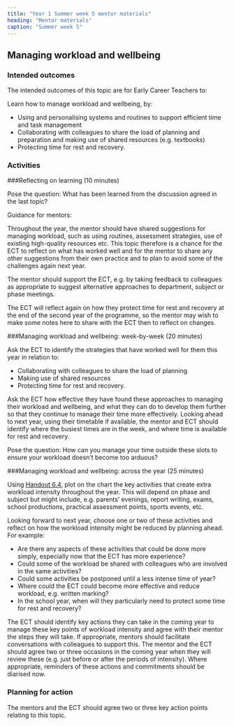 ```yaml
---
title: "Year 1 Summer week 5 mentor materials"
heading: "Mentor materials"
caption: "Summer week 5"
---
```


## Managing workload and wellbeing

### Intended outcomes

The intended outcomes of this topic are for Early Career Teachers to:

Learn how to manage workload and wellbeing, by:

- Using and personalising systems and routines to support efficient time and task management
- Collaborating with colleagues to share the load of planning and preparation and making use of shared resources (e.g. textbooks)
- Protecting time for rest and recovery.

### Activities

###Reflecting on learning (10 minutes)

Pose the question: What has been learned from the discussion agreed in the last topic?

Guidance for mentors:

Throughout the year, the mentor should have shared suggestions for managing workload, such as using routines, assessment strategies, use of existing high-quality resources etc. This topic therefore is a chance for the ECT to reflect on what has worked well and for the mentor to share any other suggestions from their own practice and to plan to avoid some of the challenges again next year.

The mentor should support the ECT, e.g. by taking feedback to colleagues as appropriate to suggest alternative approaches to department, subject or phase meetings.

The ECT will reflect again on how they protect time for rest and recovery at the end of the second year of the programme, so the mentor may wish to make some notes here to share with the ECT then to reflect on changes.

###Managing workload and wellbeing: week-by-week (20 minutes)

Ask the ECT to identify the strategies that have worked well for them this year in relation to:

- Collaborating with colleagues to share the load of planning
- Making use of shared resources
- Protecting time for rest and recovery.

Ask the ECT how effective they have found these approaches to managing their workload and wellbeing, and what they can do to develop them further so that they continue to manage their time more effectively. Looking ahead to next year, using their timetable if available, the mentor and ECT should identify where the busiest times are in the week, and where time is available for rest and recovery.

Pose the question: How can you manage your time outside these slots to ensure your workload doesn’t become too arduous?

###Managing workload and wellbeing: across the year (25 minutes)

Using [Handout 6.4](/assets/materials/edt-Block-6-mentor-handout-6.4.pdf), plot on the chart the key activities that create extra workload intensity throughout the year. This will depend on phase and subject but might include, e.g. parents’ evenings, report writing, exams, school productions, practical assessment points, sports events, etc.

Looking forward to next year, choose one or two of these activities and reflect on how the workload intensity might be reduced by planning ahead. For example:

- Are there any aspects of these activities that could be done more simply, especially now that the ECT has more experience?
- Could some of the workload be shared with colleagues who are involved in the same activities?
- Could some activities be postponed until a less intense time of year?
- Where could the ECT could become more effective and reduce workload, e.g. written marking?
- In the school year, when will they particularly need to protect some time for rest and recovery?

The ECT should identify key actions they can take in the coming year to manage these key points of workload intensity and agree with their mentor the steps they will take. If appropriate, mentors should facilitate conversations with colleagues to support this. The mentor and the ECT should agree two or three occasions in the coming year when they will review these (e.g. just before or after the periods of intensity). Where appropriate, reminders of these actions and commitments should be diarised now.

### Planning for action

The mentors and the ECT should agree two or three key action points relating to this topic.
